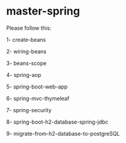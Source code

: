 # master-spring
Please follow this:

1- create-beans

2- wiring-beans

3- beans-scope

4- spring-aop

5- spring-boot-web-app

6- spring-mvc-thymeleaf

7- spring-security

8- spring-boot-h2-database-spring-jdbc

9- migrate-from-h2-database-to-postgreSQL
